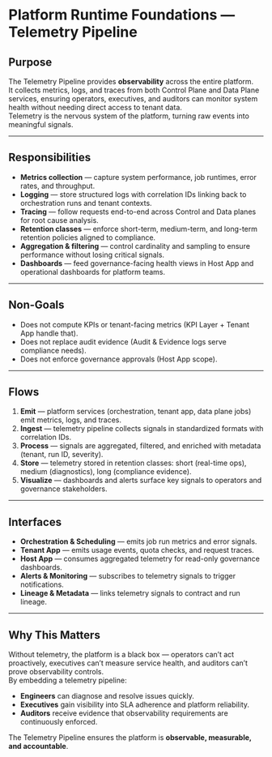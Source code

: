 # Platform Runtime Foundations — Telemetry Pipeline

## Purpose
The Telemetry Pipeline provides **observability** across the entire platform.  
It collects metrics, logs, and traces from both Control Plane and Data Plane services, ensuring operators, executives, and auditors can monitor system health without needing direct access to tenant data.  
Telemetry is the nervous system of the platform, turning raw events into meaningful signals.

---

## Responsibilities
- **Metrics collection** — capture system performance, job runtimes, error rates, and throughput.  
- **Logging** — store structured logs with correlation IDs linking back to orchestration runs and tenant contexts.  
- **Tracing** — follow requests end-to-end across Control and Data planes for root cause analysis.  
- **Retention classes** — enforce short-term, medium-term, and long-term retention policies aligned to compliance.  
- **Aggregation & filtering** — control cardinality and sampling to ensure performance without losing critical signals.  
- **Dashboards** — feed governance-facing health views in Host App and operational dashboards for platform teams.  

---

## Non-Goals
- Does not compute KPIs or tenant-facing metrics (KPI Layer + Tenant App handle that).  
- Does not replace audit evidence (Audit & Evidence logs serve compliance needs).  
- Does not enforce governance approvals (Host App scope).  

---

## Flows
1. **Emit** — platform services (orchestration, tenant app, data plane jobs) emit metrics, logs, and traces.  
2. **Ingest** — telemetry pipeline collects signals in standardized formats with correlation IDs.  
3. **Process** — signals are aggregated, filtered, and enriched with metadata (tenant, run ID, severity).  
4. **Store** — telemetry stored in retention classes: short (real-time ops), medium (diagnostics), long (compliance evidence).  
5. **Visualize** — dashboards and alerts surface key signals to operators and governance stakeholders.  

---

## Interfaces
- **Orchestration & Scheduling** — emits job run metrics and error signals.  
- **Tenant App** — emits usage events, quota checks, and request traces.  
- **Host App** — consumes aggregated telemetry for read-only governance dashboards.  
- **Alerts & Monitoring** — subscribes to telemetry signals to trigger notifications.  
- **Lineage & Metadata** — links telemetry signals to contract and run lineage.  

---

## Why This Matters
Without telemetry, the platform is a black box — operators can’t act proactively, executives can’t measure service health, and auditors can’t prove observability controls.  
By embedding a telemetry pipeline:
- **Engineers** can diagnose and resolve issues quickly.  
- **Executives** gain visibility into SLA adherence and platform reliability.  
- **Auditors** receive evidence that observability requirements are continuously enforced.  

The Telemetry Pipeline ensures the platform is **observable, measurable, and accountable**.
